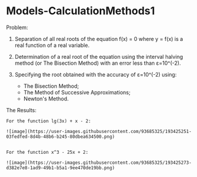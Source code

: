 # Models-CalculationMethods1

Problem:

  1. Separation of all real roots of the equation f(x) = 0 where y = f(x) is a real function of a real variable.
  
  2. Determination of a real root of the equation using the interval halving method (or The Bisection Method) 
    with an error less than ε=10^(-2).
    
  3. Specifying the root obtained with the accuracy of ε=10^(-2) using: 
  
      - The Bisection Method;
      - The Method of Successive Approximations;
      - Newton's Method.

The Results: 

    For the function lg(3x) + x - 2:

    ![image](https://user-images.githubusercontent.com/93685325/193425251-03fedfed-8d4b-48b6-b245-80dbea634500.png)


    For the function x^3 - 25x + 2:
    
    ![image](https://user-images.githubusercontent.com/93685325/193425273-d382e7e8-1ad9-49b1-b5a1-9ee470de19bb.png)
